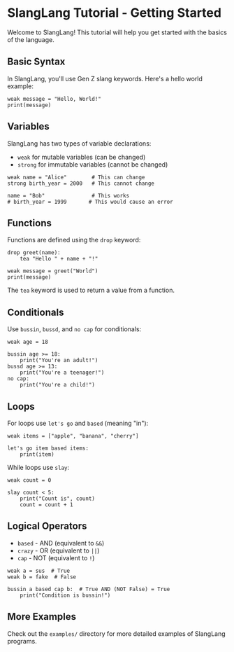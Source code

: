 # SlangLang Tutorial - Getting Started

Welcome to SlangLang! This tutorial will help you get started with the basics of the language.

## Basic Syntax

In SlangLang, you'll use Gen Z slang keywords. Here's a hello world example:

```
weak message = "Hello, World!"
print(message)
```

## Variables

SlangLang has two types of variable declarations:

- `weak` for mutable variables (can be changed)
- `strong` for immutable variables (cannot be changed)

```
weak name = "Alice"        # This can change
strong birth_year = 2000   # This cannot change

name = "Bob"               # This works
# birth_year = 1999       # This would cause an error
```

## Functions

Functions are defined using the `drop` keyword:

```
drop greet(name):
    tea "Hello " + name + "!"

weak message = greet("World")
print(message)
```

The `tea` keyword is used to return a value from a function.

## Conditionals

Use `bussin`, `bussd`, and `no cap` for conditionals:

```
weak age = 18

bussin age >= 18:
    print("You're an adult!")
bussd age >= 13:
    print("You're a teenager!")
no cap:
    print("You're a child!")
```

## Loops

For loops use `let's go` and `based` (meaning "in"):

```
weak items = ["apple", "banana", "cherry"]

let's go item based items:
    print(item)
```

While loops use `slay`:

```
weak count = 0

slay count < 5:
    print("Count is", count)
    count = count + 1
```

## Logical Operators

- `based` - AND (equivalent to `&&`)
- `crazy` - OR (equivalent to `||`)
- `cap` - NOT (equivalent to `!`)

```
weak a = sus  # True
weak b = fake  # False

bussin a based cap b:  # True AND (NOT False) = True
    print("Condition is bussin!")
```

## More Examples

Check out the `examples/` directory for more detailed examples of SlangLang programs.